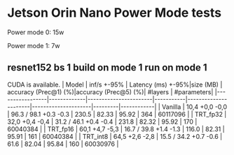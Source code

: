 # Jetson Orin Nano Power Mode tests

Power mode 0: 15w

Power mode 1: 7w

## resnet152 bs 1 build on mode 1 run on mode 1
 
CUDA is available.
|  Model          | inf/s +-95% | Latency (ms) +-95%|size (MB)  | accuracy (Prec@1) (%)|accuracy (Prec@5) (%)| #layers | #parameters|
|-----------------|-------------|-----------------------|-----------|----------------------|---------------------|---------|------------|
| Vanilla         |  10,4  +0,0 -0,0 |  96.3 / 98.1    +0.3 -0.3 |  230.5     | 82.33                | 95.92               | 364     | 60117096   |
| TRT_fp32        |  32,0  +0,4 -0,4 |  31.2 / 46.1    +0.4 -0.4 |  231.8     | 82.32                | 95.92               | 170     | 60040384   |
| TRT_fp16        |  60,1  +4,7 -5,3 |  16.7 / 39.8    +1.4 -1.3 |  116.0     | 82.31                | 95.91               | 161     | 60040384   |
| TRT_int8        |  64,5  +2,6 -2,8 |  15.5 / 34.2    +0.7 -0.6 |  61.6      | 82.04                | 95.84               | 160     | 60030976   |
 
